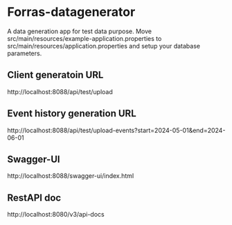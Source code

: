 # Forras-datagenerator 

A data generation app for test data purpose.
Move src/main/resources/example-application.properties to src/main/resources/application.properties
and setup your database parameters.

## Client generatoin URL
http://localhost:8088/api/test/upload

## Event history generation URL
http://localhost:8088/api/test/upload-events?start=2024-05-01&end=2024-06-01

## Swagger-UI
http://localhost:8088/swagger-ui/index.html

## RestAPI doc
http://localhost:8080/v3/api-docs
